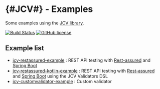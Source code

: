 # {#JCV#} - Examples

Some examples using the [JCV library](https://github.com/ekino/jcv).

[![Build Status](https://travis-ci.org/ekino/jcv-examples.svg?branch=master)](https://travis-ci.org/ekino/jcv-examples)
[![GitHub license](https://img.shields.io/github/license/ekino/jcv-examples.svg)](https://github.com/ekino/jcv-examples/blob/master/LICENSE.md)

## Example list

- [jcv-restassured-example](https://github.com/ekino/jcv-examples/tree/master/jcv-restassured-example) : REST API testing with [Rest-assured](http://rest-assured.io/) and [Spring Boot](http://spring.io/projects/spring-boot)
- [jcv-restassured-kotlin-example](https://github.com/ekino/jcv-examples/tree/master/jcv-restassured-kotlin-example) : REST API testing with [Rest-assured](http://rest-assured.io/) and [Spring Boot](http://spring.io/projects/spring-boot) using the JCV Validators DSL
- [jcv-customvalidator-example](https://github.com/ekino/jcv-examples/tree/master/jcv-customvalidator-example) : Custom validator
